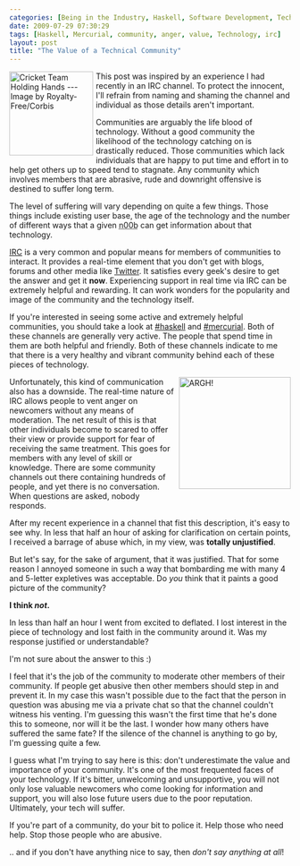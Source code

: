 ```yaml
---
categories: [Being in the Industry, Haskell, Software Development, Technology, Mercurial]
date: 2009-07-29 07:30:29
tags: [Haskell, Mercurial, community, anger, value, Technology, irc]
layout: post
title: "The Value of a Technical Community"
---
```

<a href="/uploads/2009/07/community.jpg" rel="lightbox" title="Cricket Team Holding Hands --- Image by  Royalty-Free/Corbis"><img src="/uploads/2009/07/community.jpg" alt="Cricket Team Holding Hands --- Image by  Royalty-Free/Corbis" title="Cricket Team Holding Hands --- Image by  Royalty-Free/Corbis" width="150" style="float: left; margin-right: 5px; margin-bottom: 5px;" /></a>This post was inspired by an experience I had recently in an IRC channel. To protect the innocent, I'll refrain from naming and shaming the channel and individual as those details aren't important.

Communities are arguably the life blood of technology. Without a good community the likelihood of the technology catching on is drastically reduced. Those communities which lack individuals that are happy to put time and effort in to help get others up to speed tend to stagnate. Any community which involves members that are abrasive, rude and downright offensive is destined to suffer long term.

<!--more-->

The level of suffering will vary depending on quite a few things. Those things include existing user base, the age of the technology and the number of different ways that a given <acronym title="New person">n00b</acronym> can get information about that technology.

<a href="http://en.wikipedia.org/wiki/Internet_Relay_Chat" title="IRC">IRC</a> is a very common and popular means for members of communities to interact. It provides a real-time element that you don't get with blogs, forums and other media like <a href="http://twitter.com/" title="Twitter">Twitter</a>. It satisfies every geek's desire to get the answer and get it <strong>now</strong>. Experiencing support in real time via IRC can be extremely helpful and rewarding. It can work wonders for the popularity and image of the community and the technology itself.

If you're interested in seeing some active and extremely helpful communities, you should take a look at <a href="irc://chat.freenode.net/haskell" title="#haskell on freenode">#haskell</a> and <a href="irc://chat.freenode.net/mercurial" title="#mercurial on freenode">#mercurial</a>. Both of these channels are generally very active. The people that spend time in them are both helpful and friendly. Both of these channels indicate to me that there is a very healthy and vibrant community behind each of these pieces of technology.

<a href="/uploads/2009/07/anger.jpg" title="ARGH!" rel="lightbox"><img src="/uploads/2009/07/anger.jpg" width="200" alt="ARGH!" title="ARGH!" style="float: right; margin-left: 5px; margin-bottom: 5px;"/></a>
Unfortunately, this kind of communication also has a downside. The real-time nature of IRC allows people to vent anger on newcomers without any means of moderation. The net result of this is that other individuals become to scared to offer their view or provide support for fear of receiving the same treatment. This goes for members with any level of skill or knowledge. There are some community channels out there containing hundreds of people, and yet there is no conversation. When questions are asked, nobody responds.

After my recent experience in a channel that fist this description, it's easy to see why. In less that half an hour of asking for clarification on certain points, I received a barrage of abuse which, in my view, was <strong>totally unjustified</strong>.

But let's say, for the sake of argument, that it was justified. That for some reason I annoyed someone in such a way that bombarding me with many 4 and 5-letter expletives was acceptable. Do <em>you</em> think that it paints a good picture of the community?

<strong>I think <em>not</em>.</strong>

In less than half an hour I went from excited to deflated. I lost interest in the piece of technology and lost faith in the community around it. Was my response justified or understandable?

I'm not sure about the answer to this :)

I feel that it's the job of the community to moderate other members of their community. If people get abusive then other members should step in and prevent it. In my case this wasn't possible due to the fact that the person in question was abusing me via a private chat so that the channel couldn't witness his venting. I'm guessing this wasn't the first time that he's done this to someone, nor will it be the last. I wonder how many others have suffered the same fate? If the silence of the channel is anything to go by, I'm guessing quite a few.

I guess what I'm trying to say here is this: don't underestimate the value and importance of your community. It's one of the most frequented faces of your technology. If it's bitter, unwelcoming and unsupportive, you will not only lose valuable newcomers who come looking for information and support, you will also lose future users due to the poor reputation. Ultimately, your tech will suffer.

If you're part of a community, do your bit to police it. Help those who need help. Stop those people who are abusive.

.. and if you don't have anything nice to say, then <em>don't say anything at all</em>!

<!--adsense-->
